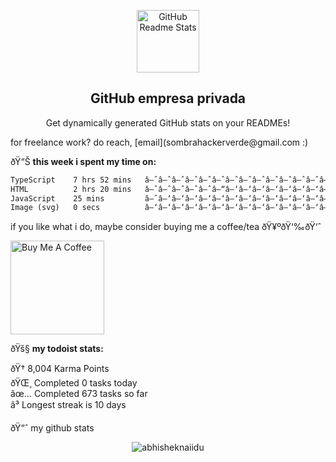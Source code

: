 <p align="center">
 <img width="100px" src="https://res.cloudinary.com/anuraghazra/image/upload/v1594908242/logo_ccswme.svg" align="center" alt="GitHub Readme Stats" />
 <h2 align="center">GitHub empresa privada</h2>
 <p align="center">Get dynamically generated GitHub stats on your READMEs!</p>
</p>
for freelance work? do reach, [email](sombrahackerverde@gmail.com  :)

ðŸ“Š **this week i spent my time on:**
<!--START_SECTION:waka-->

```txt
TypeScript    7 hrs 52 mins   â–ˆâ–ˆâ–ˆâ–ˆâ–ˆâ–ˆâ–ˆâ–ˆâ–ˆâ–ˆâ–ˆâ–ˆâ–ˆâ–ˆâ–ˆâ–ˆâ–ˆâ–ˆâ–’â–‘â–‘â–‘â–‘â–‘â–‘   73.95 %
HTML          2 hrs 20 mins   â–ˆâ–ˆâ–ˆâ–ˆâ–ˆâ–“â–‘â–‘â–‘â–‘â–‘â–‘â–‘â–‘â–‘â–‘â–‘â–‘â–‘â–‘â–‘â–‘â–‘â–‘â–‘   22.02 %
JavaScript    25 mins         â–ˆâ–‘â–‘â–‘â–‘â–‘â–‘â–‘â–‘â–‘â–‘â–‘â–‘â–‘â–‘â–‘â–‘â–‘â–‘â–‘â–‘â–‘â–‘â–‘â–‘   04.00 %
Image (svg)   0 secs          â–‘â–‘â–‘â–‘â–‘â–‘â–‘â–‘â–‘â–‘â–‘â–‘â–‘â–‘â–‘â–‘â–‘â–‘â–‘â–‘â–‘â–‘â–‘â–‘â–‘   00.03 %
```

<!--END_SECTION:waka-->

if you like what i do, maybe consider buying me a coffee/tea ðŸ¥ºðŸ‘‰ðŸ‘ˆ

<a href="https://www.buymeacoffee.com/abhisheknaiidu" target="_blank"><img src="https://cdn.buymeacoffee.com/buttons/v2/default-red.png" alt="Buy Me A Coffee" width="150" ></a>

ðŸš§ **my todoist stats:**
<!-- TODO-IST:START -->
ðŸ†  8,004 Karma Points           
ðŸŒ¸  Completed 0 tasks today           
âœ…  Completed 673 tasks so far           
â³  Longest streak is 10 days
<!-- TODO-IST:END -->


ðŸ“ˆ my github stats

<p align="center"> <img src="https://github-readme-stats.vercel.app/api?username=abhisheknaiidu&show_icons=true&theme=gotham" alt="abhisheknaiidu" />



